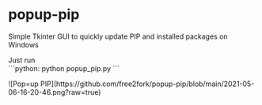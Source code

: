 # popup-pip
Simple Tkinter GUI to quickly update PIP and installed packages on Windows<br>
<p> Just run <br>
  ```python:
python popup_pip.py
```
<p>
![Pop=up PIP](https://github.com/free2fork/popup-pip/blob/main/2021-05-06-16-20-46.png?raw=true)

